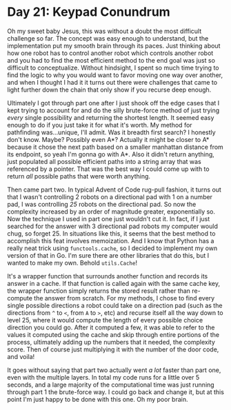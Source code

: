 # Day 21: Keypad Conundrum

Oh my sweet baby Jesus, this was without a doubt the most difficult challenge so far. The concept was easy enough to understand, but the implementation put my smooth brain through its paces. Just thinking about how one robot has to control another robot which controls another robot and you had to find the most efficient method to the end goal was just so difficult to conceptualize. Without hindsight, I spent so much time trying to find the logic to why you would want to favor moving one way over another, and when I thought I had it it turns out there were challenges that came to light further down the chain that only show if you recurse deep enough.

Ultimately I got through part one after I just shook off the edge cases that I kept trying to account for and do the silly brute-force method of just trying _every_ single possibility and returning the shortest length. It seemed easy enough to do if you just take it for what it's worth. My method for pathfinding was...unique, I'll admit. Was it breadth first search? I honestly don't know. Maybe? Possibly even A*? Actually it might be closer to A* because it chose the next path based on a smaller manhattan distance from its endpoint, so yeah I'm gonna go with A*. Also it didn't return anything, just populated all possible efficient paths into a string array that was referenced by a pointer. That was the best way I could come up with to return _all_ possible paths that were worth anything.

Then came part two. In typical Advent of Code rug-pull fashion, it turns out that I wasn't controlling 2 robots on a directional pad with 1 on a number pad, I was controlling _25_ robots on the directional pad. So now the complexity increased by an order of magnitude greater, exponentially so. Now the technique I used in part one just wouldn't cut it. In fact, if I just searched for the answer with 3 directional pad robots my computer would chug, so forget 25. In situations like this, it seems that the best method to accomplish this feat involves memoization. And I know that Python has a really neat trick using `functools.cache`, so I decided to implement my own version of that in Go. I'm sure there are other libraries that do this, but I wanted to make my own. Behold `utils.Cache`!

It's a wrapper function that surrounds another function and records its answer in a cache. If that function is called again with the same cache key, the wrapper function simply returns the stored result rather than re-compute the answer from scratch. For my methods, I chose to find every single possible directions a robot could take on a direction pad (such as the directions from `^` to `<`, from `A` to `>`, etc) and recurse itself all the way down to level 25, where it would compute the length of every possible choice direction you could go. After it computed a few, it was able to refer to the values it computed using the cache and skip through entire portions of the process, ultimately adding up the numbers that it needed, the complexity score. Then of course just multiplying it with the number of the door code, and voila!

It goes without saying that part two actually went _a lot_ faster than part one, even with the multiple layers. In total my code runs for a little over 5 seconds, and a large majority of the computational time was just running through part 1 the brute-force way. I could go back and change it, but at this point I'm just happy to be done with this one. Oh my poor brain.